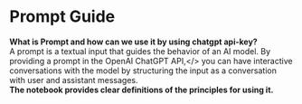 # <strong> Prompt Guide </strong>
 <strong> What is Prompt and how can we use it by using chatgpt api-key? </strong>
 <br>
 A prompt is a textual input that guides the behavior of an AI model. By providing a prompt in the OpenAI ChatGPT API,</> you can have interactive conversations with the model by structuring the input as a conversation with user and assistant messages.<br>
 <strong> The notebook provides clear definitions of the principles for using it.
</strong><br>
